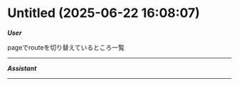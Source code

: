 <!-- Generated by SpecStory -->

# Untitled (2025-06-22 16:08:07)

_**User**_

pageでrouteを切り替えているところ一覧

---

_**Assistant**_



---

